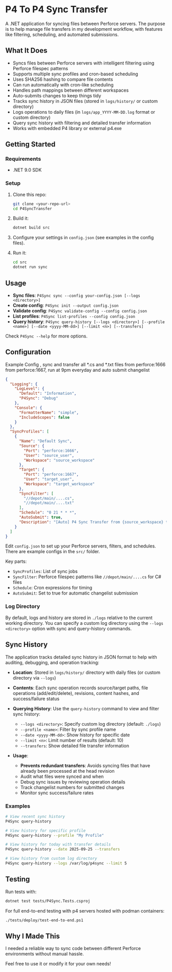 # P4 To P4 Sync Transfer

A .NET application for syncing files between Perforce servers. The purpose is to help manage file transfers in my development workflow, with features like filtering, scheduling, and automated submissions.

## What It Does

- Syncs files between Perforce servers with intelligent filtering using Perforce filespec patterns
- Supports multiple sync profiles and cron-based scheduling
- Uses SHA256 hashing to compare file contents
- Can run automatically with cron-like scheduling
- Handles path mappings between different workspaces
- Auto-submits changes to keep things tidy
- Tracks sync history in JSON files (stored in `logs/history/` or custom directory)
- Logs operations to daily files (in `logs/app_YYYY-MM-DD.log` format or custom directory)
- Query sync history with filtering and detailed transfer information
- Works with embedded P4 library or external p4.exe

## Getting Started

### Requirements

- .NET 9.0 SDK

### Setup

1. Clone this repo:
   ```bash
   git clone <your-repo-url>
   cd P4SyncTransfer
   ```

2. Build it:
   ```bash
   dotnet build src
   ```

3. Configure your settings in `config.json` (see examples in the config files).

4. Run it:
   ```bash
   cd src
   dotnet run sync
   ```

## Usage

- **Sync files**: `P4Sync sync --config your-config.json [--logs <directory>]`
- **Create config**: `P4Sync init --output config.json`
- **Validate config**: `P4Sync validate-config --config config.json`
- **List profiles**: `P4Sync list-profiles --config config.json`
- **Query history**: `P4Sync query-history [--logs <directory>] [--profile <name>] [--date <yyyy-MM-dd>] [--limit <n>] [--transfers]`

Check `P4Sync --help` for more options.

## Configuration


Example Config , sync and transfer all *.cs and *.txt files from perforce:1666 from perforce:1667, run at 9pm everyday and auto submit changelist

```json
{
  "Logging": {
    "LogLevel": {
      "Default": "Information",
      "P4Sync": "Debug"
    },
    "Console": {
      "FormatterName": "simple",
      "IncludeScopes": false
    }
  },
  "SyncProfiles": [
    {
      "Name": "Default Sync",
      "Source": {
        "Port": "perforce:1666",
        "User": "source_user",
        "Workspace": "source_workspace"
      },
      "Target": {
        "Port": "perforce:1667",
        "User": "target_user",
        "Workspace": "target_workspace"
      },
      "SyncFilter": [
        "//depot/main/....cs",
        "//depot/main/....txt"
      ],
      "Schedule": "0 21 * * *",
      "AutoSubmit": true,
      "Description": "[Auto] P4 Sync Transfer from {source_workspace} to {target_workspace} - {now}"
    }
  ]
}
```

Edit `config.json` to set up your Perforce servers, filters, and schedules. There are example configs in the `src/` folder.

Key parts:
- `SyncProfiles`: List of sync jobs
- `SyncFilter`: Perforce filespec patterns like `//depot/main/....cs` for C# files
- `Schedule`: Cron expressions for timing
- `AutoSubmit`: Set to true for automatic changelist submission

### Log Directory

By default, logs and history are stored in `./logs` relative to the current working directory. You can specify a custom log directory using the `--logs <directory>` option with sync and query-history commands.

## Sync History

The application tracks detailed sync history in JSON format to help with auditing, debugging, and operation tracking:

- **Location**: Stored in `logs/history/` directory with daily files (or custom directory via `--logs`)
- **Contents**: Each sync operation records source/target paths, file operations (add/edit/delete), revisions, content hashes, and success/failure status
- **Querying History**: Use the `query-history` command to view and filter sync history:
  - `--logs <directory>`: Specify custom log directory (default: `./logs`)
  - `--profile <name>`: Filter by sync profile name
  - `--date <yyyy-MM-dd>`: Show history for specific date
  - `--limit <n>`: Limit number of results (default: 10)
  - `--transfers`: Show detailed file transfer information

- **Usage**:
  - **Prevents redundant transfers**: Avoids syncing files that have already been processed at the head revision
  - Audit what files were synced and when
  - Debug sync issues by reviewing operation details
  - Track changelist numbers for submitted changes
  - Monitor sync success/failure rates

### Examples

```bash
# View recent sync history
P4Sync query-history

# View history for specific profile
P4Sync query-history --profile "My Profile"

# View history for today with transfer details
P4Sync query-history --date 2025-09-25 --transfers

# View history from custom log directory
P4Sync query-history --logs /var/log/p4sync --limit 5
```

## Testing

Run tests with:
```bash
dotnet test tests/P4Sync.Tests.csproj
```

For full end-to-end testing with p4 servers hosted with podman containers:
```bash
./tests/deploy/test-end-to-end.ps1
```

## Why I Made This

I needed a reliable way to sync code between different Perforce environments without manual hassle. 

Feel free to use it or modify it for your own needs!
